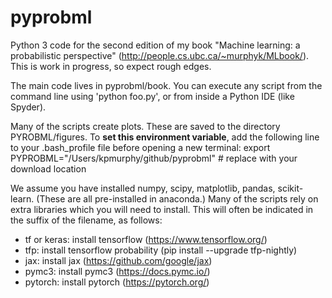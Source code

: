 # pyprobml
Python 3 code for the second edition of my book "Machine learning: a probabilistic perspective" (http://people.cs.ubc.ca/~murphyk/MLbook/). This is work in progress, so expect rough edges.

The main code lives in pyprobml/book. You can execute any script from the command line
using 'python foo.py', or from inside a Python IDE (like Spyder). 

Many of the scripts create plots.
These are saved to the directory PYROBML/figures. To **set this environment variable**, add the following
line to your .bash_profile file before opening a new terminal:
    export PYPROBML="/Users/kpmurphy/github/pyprobml" # replace with your download location

We assume you have installed numpy, scipy, matplotlib, pandas, scikit-learn.
(These are all pre-installed in anaconda.) 
Many of the scripts rely on extra libraries which you will need to install.
This will often be indicated in the suffix of the filename, as follows:
- tf or keras: install tensorflow (https://www.tensorflow.org/)
- tfp: install tensorflow probability (pip install --upgrade tfp-nightly)
- jax: install jax (https://github.com/google/jax)
- pymc3: install pymc3 (https://docs.pymc.io/)
- pytorch: install pytorch (https://pytorch.org/)


